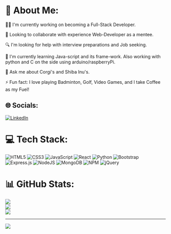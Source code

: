 # 💫 About Me:

👨‍💻 I'm currently working on becoming a Full-Stack Developer.

🤝 Looking to collaborate with experience Web-Developer as a mentee.

🔍 I'm looking for help with interview preparations and Job seeking.

🌱 I'm currently learning Java-script and its frame-work. Also working with python and C on the side using arduino/raspberryPi.

🐶 Ask me about Corgi's and Shiba Inu's.

⚡ Fun fact: I love playing Badminton, Golf, Video Games, and I take Coffee as my Fuel!


## 🌐 Socials:
[![LinkedIn](https://img.shields.io/badge/LinkedIn-%230077B5.svg?logo=linkedin&logoColor=white)](https://linkedin.com/in/kris-tantinirundr) 

# 💻 Tech Stack:
![HTML5](https://img.shields.io/badge/html5-%23E34F26.svg?style=for-the-badge&logo=html5&logoColor=white) ![CSS3](https://img.shields.io/badge/css3-%231572B6.svg?style=for-the-badge&logo=css3&logoColor=white) ![JavaScript](https://img.shields.io/badge/javascript-%23323330.svg?style=for-the-badge&logo=javascript&logoColor=%23F7DF1E) ![React](https://img.shields.io/badge/React-20232A?style=for-the-badge&logo=react&logoColor=61DAFB
) ![Python](https://img.shields.io/badge/python-3670A0?style=for-the-badge&logo=python&logoColor=ffdd54) ![Bootstrap](https://img.shields.io/badge/bootstrap-%23563D7C.svg?style=for-the-badge&logo=bootstrap&logoColor=white) ![Express.js](https://img.shields.io/badge/express.js-%23404d59.svg?style=for-the-badge&logo=express&logoColor=%2361DAFB) ![NodeJS](https://img.shields.io/badge/node.js-6DA55F?style=for-the-badge&logo=node.js&logoColor=white) ![MongoDB](https://img.shields.io/badge/MongoDB-4EA94B?style=for-the-badge&logo=mongodb&logoColor=white) ![NPM](https://img.shields.io/badge/NPM-%23000000.svg?style=for-the-badge&logo=npm&logoColor=white) ![jQuery](https://img.shields.io/badge/jquery-%230769AD.svg?style=for-the-badge&logo=jquery&logoColor=white)
# 📊 GitHub Stats:
![](https://github-readme-stats.vercel.app/api?username=Kurissu&theme=dark&hide_border=false&include_all_commits=false&count_private=false)<br/>
![](https://github-readme-streak-stats.herokuapp.com/?user=Kurissu&theme=dark&hide_border=false)<br/>
![](https://github-readme-stats.vercel.app/api/top-langs/?username=Kurissu&theme=dark&hide_border=false&include_all_commits=false&count_private=false&layout=compact)

---
[![](https://visitcount.itsvg.in/api?id=Kurissu&icon=0&color=0)](https://visitcount.itsvg.in)
